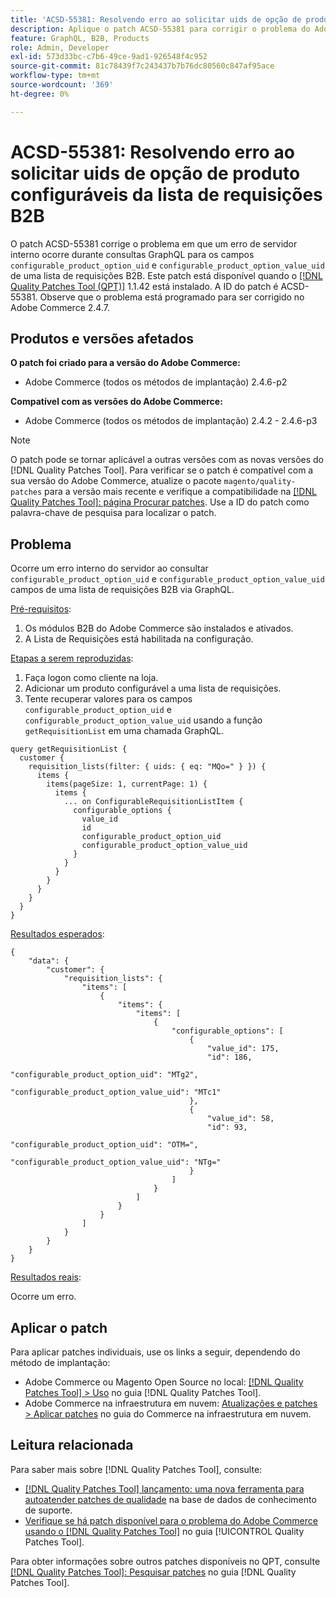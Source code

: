 ```yaml
---
title: 'ACSD-55381: Resolvendo erro ao solicitar uids de opção de produto configuráveis da lista de requisições B2B'
description: Aplique o patch ACSD-55381 para corrigir o problema do Adobe Commerce em que um erro interno do servidor ocorre durante consultas do GraphQL para os campos "configurable_product_option_uid" e "configurable_product_option_value_uid" de uma lista de requisições B2B.
feature: GraphQL, B2B, Products
role: Admin, Developer
exl-id: 573d33bc-c7b6-49ce-9ad1-926548f4c952
source-git-commit: 81c78439f7c243437b7b76dc80560c847af95ace
workflow-type: tm+mt
source-wordcount: '369'
ht-degree: 0%

---
```


# ACSD-55381: Resolvendo erro ao solicitar uids de opção de produto configuráveis da lista de requisições B2B

O patch ACSD-55381 corrige o problema em que um erro de servidor interno ocorre durante consultas GraphQL para os campos `configurable_product_option_uid` e `configurable_product_option_value_uid` de uma lista de requisições B2B. Este patch está disponível quando o [[!DNL Quality Patches Tool (QPT)]](https://experienceleague.adobe.com/pt-br/docs/commerce-knowledge-base/kb/announcements/commerce-announcements/magento-quality-patches-released-new-tool-to-self-serve-quality-patches) 1.1.42 está instalado. A ID do patch é ACSD-55381. Observe que o problema está programado para ser corrigido no Adobe Commerce 2.4.7.

## Produtos e versões afetados

**O patch foi criado para a versão do Adobe Commerce:**

* Adobe Commerce (todos os métodos de implantação) 2.4.6-p2

**Compatível com as versões do Adobe Commerce:**

* Adobe Commerce (todos os métodos de implantação) 2.4.2 - 2.4.6-p3

>[!NOTE]
>
>O patch pode se tornar aplicável a outras versões com as novas versões do [!DNL Quality Patches Tool]. Para verificar se o patch é compatível com a sua versão do Adobe Commerce, atualize o pacote `magento/quality-patches` para a versão mais recente e verifique a compatibilidade na [[!DNL Quality Patches Tool]: página Procurar patches](https://experienceleague.adobe.com/tools/commerce-quality-patches/index.html?lang=pt-BR). Use a ID do patch como palavra-chave de pesquisa para localizar o patch.

## Problema

Ocorre um erro interno do servidor ao consultar `configurable_product_option_uid` e `configurable_product_option_value_uid` campos de uma lista de requisições B2B via GraphQL.

<u>Pré-requisitos</u>:

1. Os módulos B2B do Adobe Commerce são instalados e ativados.
1. A Lista de Requisições está habilitada na configuração.

<u>Etapas a serem reproduzidas</u>:

1. Faça logon como cliente na loja.
1. Adicionar um produto configurável a uma lista de requisições.
1. Tente recuperar valores para os campos `configurable_product_option_uid` e `configurable_product_option_value_uid` usando a função `getRequisitionList` em uma chamada GraphQL.

```
query getRequisitionList {
  customer {
    requisition_lists(filter: { uids: { eq: "MQo=" } }) {
      items {
        items(pageSize: 1, currentPage: 1) {
          items {
            ... on ConfigurableRequisitionListItem {
              configurable_options {
                value_id
                id
                configurable_product_option_uid
                configurable_product_option_value_uid
              }
            }
          }
        }
      }
    }
  }
}
```

<u>Resultados esperados</u>:

```
{
    "data": {
        "customer": {
            "requisition_lists": {
                "items": [
                    {
                        "items": {
                            "items": [
                                {
                                    "configurable_options": [
                                        {
                                            "value_id": 175,
                                            "id": 186,
                                            "configurable_product_option_uid": "MTg2",
                                            "configurable_product_option_value_uid": "MTc1"
                                        },
                                        {
                                            "value_id": 58,
                                            "id": 93,
                                            "configurable_product_option_uid": "OTM=",
                                            "configurable_product_option_value_uid": "NTg="
                                        }
                                    ]
                                }
                            ]
                        }
                    }
                ]
            }
        }
    }
}
```

<u>Resultados reais</u>:

Ocorre um erro.

## Aplicar o patch

Para aplicar patches individuais, use os links a seguir, dependendo do método de implantação:

* Adobe Commerce ou Magento Open Source no local: [[!DNL Quality Patches Tool] > Uso](/help/tools/quality-patches-tool/usage.md) no guia [!DNL Quality Patches Tool].
* Adobe Commerce na infraestrutura em nuvem: [Atualizações e patches > Aplicar patches](https://experienceleague.adobe.com/docs/commerce-cloud-service/user-guide/develop/upgrade/apply-patches.html?lang=pt-BR) no guia do Commerce na infraestrutura em nuvem.

## Leitura relacionada

Para saber mais sobre [!DNL Quality Patches Tool], consulte:

* [[!DNL Quality Patches Tool] lançamento: uma nova ferramenta para autoatender patches de qualidade](https://experienceleague.adobe.com/pt-br/docs/commerce-knowledge-base/kb/announcements/commerce-announcements/magento-quality-patches-released-new-tool-to-self-serve-quality-patches) na base de dados de conhecimento de suporte.
* [Verifique se há patch disponível para o problema do Adobe Commerce usando o  [!DNL Quality Patches Tool]](/help/tools/quality-patches-tool/patches-available-in-qpt/check-patch-for-magento-issue-with-magento-quality-patches.md) no guia [!UICONTROL Quality Patches Tool].


Para obter informações sobre outros patches disponíveis no QPT, consulte [[!DNL Quality Patches Tool]: Pesquisar patches](https://experienceleague.adobe.com/tools/commerce-quality-patches/index.html?lang=pt-BR) no guia [!DNL Quality Patches Tool].
